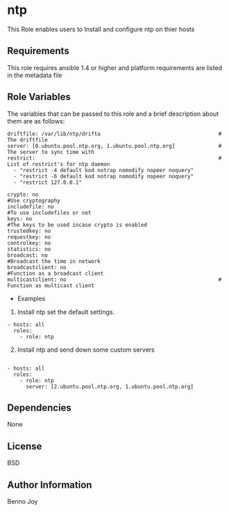 ntp
========

This Role enables users to Install and configure ntp on thier hosts

Requirements
------------

This role requires ansible 1.4 or higher and platform requirements are listed in the metadata file

Role Variables
--------------

The variables that can be passed to this role and a brief description about them are as follows:

```
driftfile: /var/lib/ntp/drifta                                      # The driftfile
server: [0.ubuntu.pool.ntp.org, 1.ubuntu.pool.ntp.org]              # The server to sync time with
restrict:                                                           # List of restrict's for ntp daemon
  - "restrict -4 default kod notrap nomodify nopeer noquery"
  - "restrict -6 default kod notrap nomodify nopeer noquery"
  - "restrict 127.0.0.1"

crypto: no                                                          #Use cryptography
includefile: no                                                     #To use includefiles or not
keys: no                                                            #The keys to be used incase crypto is enabled
trustedkey: no
requestkey: no
controlkey: no
statistics: no
broadcast: no                                                       #Broadcast the time in network
broadcastclient: no                                                 #Function as a broadcast client
multicastclient: no                                                 # Function as multicast client
```

- Examples

1) Install ntp set the default settings.

```
- hosts: all
  roles:
    - role: ntp
```

2) Install ntp and send down some custom servers

```

- hosts: all
  roles:
    - role: ntp
      server: [2.ubuntu.pool.ntp.org, 1.ubuntu.pool.ntp.org]

```


Dependencies
------------

None

License
-------

BSD

Author Information
------------------

Benno Joy

